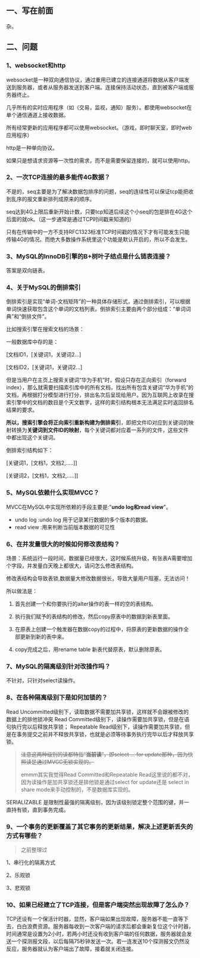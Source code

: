 ## 一、写在前面

杂。

## 二、问题

### 1、websocket和http

websocket是一种双向通信协议，通过重用已建立的连接通道将数据从客户端发送到服务器，或者从服务器发送到客户端。连接保持活动状态，直到被客户端或服务器终止。

几乎所有的实时应用程序（如（交易，监视，通知）服务）。都使用websocket在单个通信通道上接收数据。

所有经常更新的应用程序都可以使用websocket。（游戏，即时聊天室，即时web应用程序）

http是一种单向协议。

如果只是想请求资源等一次性的需求，而不是需要保留连接的，就可以使用http。

### 2、一次TCP连接的最多能传4G数据？

不是的，seq主要是为了解决数据包排序的问题，seq的连续性可以保证tcp能把收到乱序的报文重新排列成原来的顺序。

seq达到4G上限后重新开始计数，只要tcp知道后续这个小seq的包是排在4G这个后面的就ok。（这一步通常是通过TCP时间戳来知道的）

只有在传输中的一方不支持RFC1323标准TCP时间戳的情况下才有可能发生只能传输4G的情况。而绝大多数操作系统里这个功能是默认开启的，所以不会发生。

### 3、MySQL的InnoDB引擎的B+树叶子结点是什么链表连接？

答案是双向链表。

### 4、关于MySQL的倒排索引

倒排索引是实现“单词-文档矩阵”的一种具体存储形式，通过倒排索引，可以根据单词快速获取包含这个单词的文档列表。倒排索引主要由两个部分组成：“单词词典”和“倒排文件”。

比如搜索引擎在搜索文档的场景：

一般数据库中存的是：

[文档ID1，[关键词1，关键词2...]

[文档ID2，[关键词1，关键词2...]

但是当用户在主页上搜索关键词“华为手机”时，假设只存在正向索引（forward index），那么就需要扫描索引库中的所有文档，找出所有包含关键词“华为手机”的文档，再根据打分模型进行打分，排出名次后呈现给用户。因为互联网上收录在搜索引擎中的文档的数目是个天文数字，这样的索引结构根本无法满足实时返回排名结果的要求。

​    **所以，搜索引擎会将正向索引重新构建为倒排索引**，即把文件ID对应到关键词的映射转换为**关键词到文件ID的映射**，每个关键词都对应着一系列的文件，这些文件中都出现这个关键词。

倒排索引结构如下：

[关键词1，[文档1，文档2,.....]]

[关键词2，[文档1，文档2,.....]]

### 5、MySQL依赖什么实现MVCC？

MVCC在MySQL中实现所依赖的手段主要是:"**undo log和read view**"。

- undo log :undo log 用于记录某行数据的多个版本的数据。
- read view :用来判断当前版本数据的可见性

### 6、在并发量很大的时候如何修改表结构？

场景：系统运行一段时间，数据量已经很大，这时候系统升级，有张表A需要增加个字段，并发量白天晚上都很大，请问怎么修改表结构。

修改表结构会导致表锁,数据量大修改数据很长，导致大量用户阻塞，无法访问！

所以做法是：

1. 首先创建一个和你要执行的alter操作的表一样的空的表结构。

2. 执行我们赋予的表结构的修改，然后copy原表中的数据到新表里面。

3. 在原表上创建一个触发器在数据copy的过程中，将原表的更新数据的操作全部更新到新的表中来。

4. copy完成之后，用rename table 新表代替原表，默认删除原表。

### 7、MySQL的隔离级别针对改操作吗？

不针对，只针对select读操作。

### 8、在各种隔离级别下是如何加锁的？

Read Uncommitted级别下，读取数据不需要加共享锁，这样就不会跟被修改的数据上的排他锁冲突
Read Committed级别下，读操作需要加共享锁，但是在语句执行完以后释放共享锁；
Repeatable Read级别下，读操作需要加共享锁，但是在事务提交之前并不释放共享锁，也就是必须等待事务执行完毕以后才释放共享锁。

> ~~注意这两种级别的读都特指“**当前读**”，即select ... for update那种，因为快照读是通过MVCC无锁实现的。~~
>
> emmm其实我觉得Read Committed和Repeatable Read这里说的都不对，因为读操作是加共享锁还是排他锁是通过select for update还是 select in share mode来手动控制的，不是数据库实现的。

SERIALIZABLE 是限制性最强的隔离级别，因为该级别锁定整个范围的键，并一直持有锁，直到事务完成。

### 9、一个事务的更新覆盖了其它事务的更新结果，解决上述更新丢失的方式有哪些？

> 之前整理过

1、串行化的隔离方式

2、乐观锁

3、悲观锁

### 10、如果已经建立了TCP连接，但是客户端突然出现故障了怎么办？

TCP还设有一个保活计时器，显然，客户端如果出现故障，服务器不能一直等下去，白白浪费资源。服务器每收到一次客户端的请求后都会重新复位这个计时器，时间通常是设置为2小时，若两小时还没有收到客户端的任何数据，服务器就会发送一个探测报文段，以后每隔75秒钟发送一次。若一连发送10个探测报文仍然没反应，服务器就认为客户端出了故障，接着就关闭连接。
